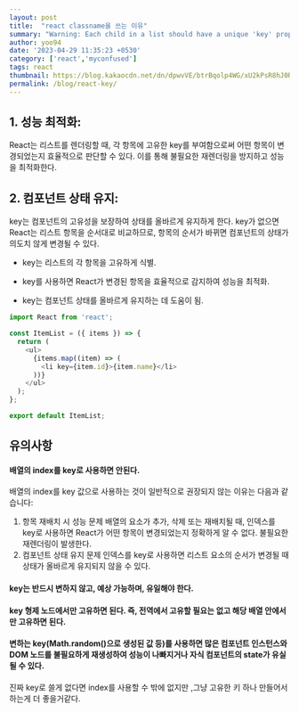 ```yaml
---
layout: post
title:  "react classname을 쓰는 이유"
summary: "Warning: Each child in a list should have a unique 'key' prop"
author: yoo94
date: '2023-04-29 11:35:23 +0530'
category: ['react','myconfused']
tags: react
thumbnail: https://blog.kakaocdn.net/dn/dpwvVE/btrBqolp4WG/xU2kPsR8hJ0Rpx9B1LSoZ1/img.png
permalink: /blog/react-key/
---
```


## 1. 성능 최적화:
React는 리스트를 렌더링할 때, 각 항목에 고유한 key를 부여함으로써 어떤 항목이 변경되었는지 효율적으로 판단할 수 있다. 
이를 통해 불필요한 재렌더링을 방지하고 성능을 최적화한다.

## 2. 컴포넌트 상태 유지:
key는 컴포넌트의 고유성을 보장하여 상태를 올바르게 유지하게 한다.
key가 없으면 React는 리스트 항목을 순서대로 비교하므로, 항목의 순서가 바뀌면 컴포넌트의 상태가 의도치 않게 변경될 수 있다.


- key는 리스트의 각 항목을 고유하게 식별.

- key를 사용하면 React가 변경된 항목을 효율적으로 감지하여 성능을 최적화.

- key는 컴포넌트 상태를 올바르게 유지하는 데 도움이 됨.


```javascript
import React from 'react';

const ItemList = ({ items }) => {
  return (
    <ul>
      {items.map((item) => (
        <li key={item.id}>{item.name}</li>
      ))}
    </ul>
  );
};

export default ItemList;
```
## 유의사항
#### 배열의 index를 key로 사용하면 안된다.

배열의 index를 key 값으로 사용하는 것이 일반적으로 권장되지 않는 이유는 다음과 같습니다:

1. 항목 재배치 시 성능 문제
   배열의 요소가 추가, 삭제 또는 재배치될 때, 인덱스를 key로 사용하면 React가 어떤 항목이 변경되었는지 정확하게 알 수 없다.
   불필요한 재렌더링이 발생한다.
2. 컴포넌트 상태 유지 문제
   인덱스를 key로 사용하면 리스트 요소의 순서가 변경될 때 상태가 올바르게 유지되지 않을 수 있다.

#### key는 반드시 변하지 않고, 예상 가능하며, 유일해야 한다.
#### key 형제 노드에서만 고유하면 된다. 즉, 전역에서 고유할 필요는 없고 해당 배열 안에서만 고유하면 된다.
#### 변하는 key(Math.random()으로 생성된 값 등)를 사용하면 많은 컴포넌트 인스턴스와 DOM 노드를 불필요하게 재생성하여 성능이 나빠지거나 자식 컴포넌트의 state가 유실될 수 있다.

진짜 key로 쓸게 없다면 index를 사용할 수 밖에 없지만 ,그냥 고유한 키 하나 만들어서 하는게 더 좋을거같다.
